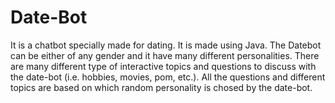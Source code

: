 # Date-Bot
It is a chatbot specially made for dating. It is made using Java. The Datebot can be either of any gender and it have many different personalities. There are many different type of interactive topics and questions to discuss with the date-bot (i.e. hobbies, movies, pom, etc.). All the questions and different topics are based on which random personality is chosed by the date-bot. 
